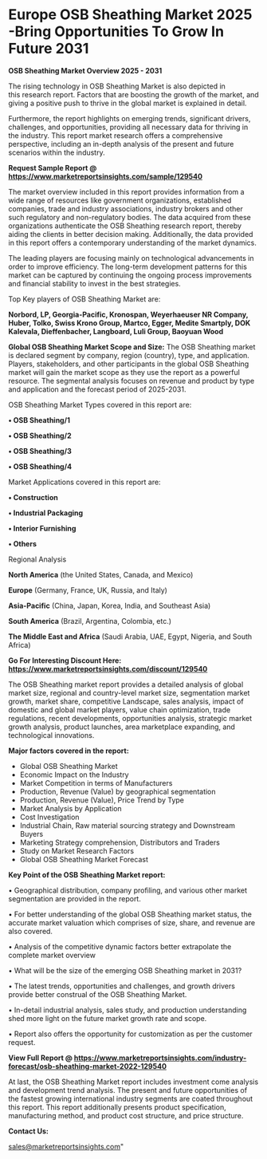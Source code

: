 # Europe OSB Sheathing Market 2025 -Bring Opportunities To Grow In Future 2031

<Strong> OSB Sheathing Market Overview 2025 - 2031</strong>

The rising technology in OSB Sheathing Market is also depicted in this research report. Factors that are boosting the growth of the market, and giving a positive push to thrive in the global market is explained in detail.

Furthermore, the report highlights on emerging trends, significant drivers, challenges, and opportunities, providing all necessary data for thriving in the industry. This report market research offers a comprehensive perspective, including an in-depth analysis of the present and future scenarios within the industry.

<strong>Request Sample Report @ <a href=https://www.marketreportsinsights.com/sample/129540>https://www.marketreportsinsights.com/sample/129540</a></strong>

The market overview included in this report provides information from a wide range of resources like government organizations, established companies, trade and industry associations, industry brokers and other such regulatory and non-regulatory bodies. The data acquired from these organizations authenticate the OSB Sheathing research report, thereby aiding the clients in better decision making. Additionally, the data provided in this report offers a contemporary understanding of the market dynamics.

The leading players are focusing mainly on technological advancements in order to improve efficiency. The long-term development patterns for this market can be captured by continuing the ongoing process improvements and financial stability to invest in the best strategies.

Top Key players of OSB Sheathing Market are:

<strong>Norbord, LP, Georgia-Pacific, Kronospan, Weyerhaeuser NR Company, Huber, Tolko, Swiss Krono Group, Martco, Egger, Medite Smartply, DOK Kalevala, Dieffenbacher, Langboard, Luli Group, Baoyuan Wood</strong>

<strong><b>Global OSB Sheathing Market Scope and Size:</b></strong>
The OSB Sheathing market is declared segment by company, region (country), type, and application. Players, stakeholders, and other participants in the global OSB Sheathing market will gain the market scope as they use the report as a powerful resource. The segmental analysis focuses on revenue and product by type and application and the forecast period of 2025-2031.

OSB Sheathing Market Types covered in this report are:

<strong>• OSB Sheathing/1

• OSB Sheathing/2

• OSB Sheathing/3

• OSB Sheathing/4</strong>

Market Applications covered in this report are:

<strong>• Construction

• Industrial Packaging

• Interior Furnishing

• Others</strong> 

Regional Analysis

<strong>North America</strong> (the United States, Canada, and Mexico)

<strong>Europe</strong> (Germany, France, UK, Russia, and Italy)

<strong>Asia-Pacific</strong> (China, Japan, Korea, India, and Southeast Asia)

<strong>South America</strong> (Brazil, Argentina, Colombia, etc.)

<strong>The Middle East and Africa</strong> (Saudi Arabia, UAE, Egypt, Nigeria, and South Africa)

<strong>Go For Interesting Discount Here: <a href=https://www.marketreportsinsights.com/discount/129540>https://www.marketreportsinsights.com/discount/129540</a></strong>

The OSB Sheathing market report provides a detailed analysis of global market size, regional and country-level market size, segmentation market growth, market share, competitive Landscape, sales analysis, impact of domestic and global market players, value chain optimization, trade regulations, recent developments, opportunities analysis, strategic market growth analysis, product launches, area marketplace expanding, and technological innovations.

<strong><b>Major factors covered in the report:</b></strong>
<ul>
  <li>Global OSB Sheathing Market </li>
  <li>Economic Impact on the Industry</li>
  <li>Market Competition in terms of Manufacturers</li>
  <li>Production, Revenue (Value) by geographical segmentation</li>
  <li>Production, Revenue (Value), Price Trend by Type</li>
  <li>Market Analysis by Application</li>
  <li>Cost Investigation</li>
  <li>Industrial Chain, Raw material sourcing strategy and Downstream Buyers</li>
  <li>Marketing Strategy comprehension, Distributors and Traders</li>
  <li>Study on Market Research Factors</li>
  <li>Global OSB Sheathing Market Forecast</li>
</ul>

<strong><b>Key Point of the OSB Sheathing Market report:</b></strong>

• Geographical distribution, company profiling, and various other market segmentation are provided in the report.

• For better understanding of the global OSB Sheathing market status, the accurate market valuation which comprises of size, share, and revenue are also covered.

• Analysis of the competitive dynamic factors better extrapolate the complete market overview

• What will be the size of the emerging OSB Sheathing market in 2031?

• The latest trends, opportunities and challenges, and growth drivers provide better construal of the OSB Sheathing Market.

• In-detail industrial analysis, sales study, and production understanding shed more light on the future market growth rate and scope.

• Report also offers the opportunity for customization as per the customer request.

<strong><b>View Full Report @ <a href=https://www.marketreportsinsights.com/industry-forecast/osb-sheathing-market-2022-129540>https://www.marketreportsinsights.com/industry-forecast/osb-sheathing-market-2022-129540</a></b></strong>


At last, the OSB Sheathing Market report includes investment come analysis and development trend analysis. The present and future opportunities of the fastest growing international industry segments are coated throughout this report. This report additionally presents product specification, manufacturing method, and product cost structure, and price structure.

<strong>Contact Us:</strong>

sales@marketreportsinsights.com"
